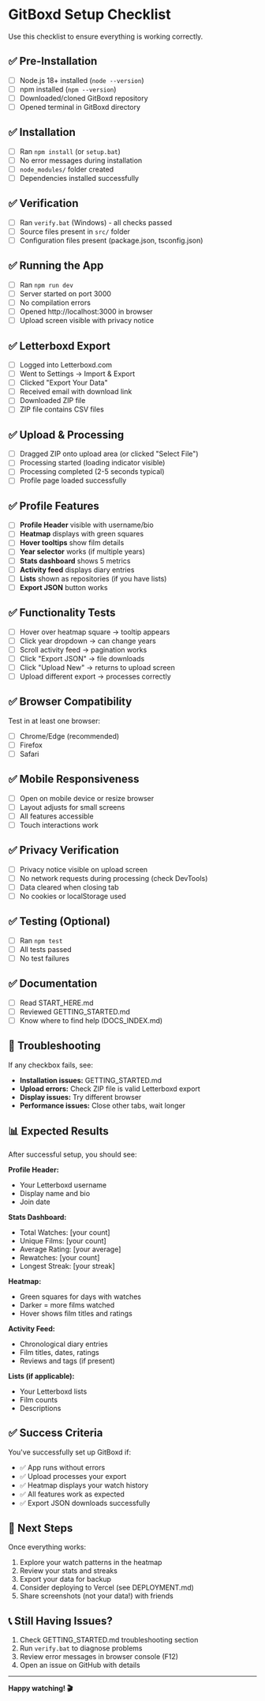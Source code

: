 # GitBoxd Setup Checklist

Use this checklist to ensure everything is working correctly.

## ✅ Pre-Installation

- [ ] Node.js 18+ installed (`node --version`)
- [ ] npm installed (`npm --version`)
- [ ] Downloaded/cloned GitBoxd repository
- [ ] Opened terminal in GitBoxd directory

## ✅ Installation

- [ ] Ran `npm install` (or `setup.bat`)
- [ ] No error messages during installation
- [ ] `node_modules/` folder created
- [ ] Dependencies installed successfully

## ✅ Verification

- [ ] Ran `verify.bat` (Windows) - all checks passed
- [ ] Source files present in `src/` folder
- [ ] Configuration files present (package.json, tsconfig.json)

## ✅ Running the App

- [ ] Ran `npm run dev`
- [ ] Server started on port 3000
- [ ] No compilation errors
- [ ] Opened http://localhost:3000 in browser
- [ ] Upload screen visible with privacy notice

## ✅ Letterboxd Export

- [ ] Logged into Letterboxd.com
- [ ] Went to Settings → Import & Export
- [ ] Clicked "Export Your Data"
- [ ] Received email with download link
- [ ] Downloaded ZIP file
- [ ] ZIP file contains CSV files

## ✅ Upload & Processing

- [ ] Dragged ZIP onto upload area (or clicked "Select File")
- [ ] Processing started (loading indicator visible)
- [ ] Processing completed (2-5 seconds typical)
- [ ] Profile page loaded successfully

## ✅ Profile Features

- [ ] **Profile Header** visible with username/bio
- [ ] **Heatmap** displays with green squares
- [ ] **Hover tooltips** show film details
- [ ] **Year selector** works (if multiple years)
- [ ] **Stats dashboard** shows 5 metrics
- [ ] **Activity feed** displays diary entries
- [ ] **Lists** shown as repositories (if you have lists)
- [ ] **Export JSON** button works

## ✅ Functionality Tests

- [ ] Hover over heatmap square → tooltip appears
- [ ] Click year dropdown → can change years
- [ ] Scroll activity feed → pagination works
- [ ] Click "Export JSON" → file downloads
- [ ] Click "Upload New" → returns to upload screen
- [ ] Upload different export → processes correctly

## ✅ Browser Compatibility

Test in at least one browser:
- [ ] Chrome/Edge (recommended)
- [ ] Firefox
- [ ] Safari

## ✅ Mobile Responsiveness

- [ ] Open on mobile device or resize browser
- [ ] Layout adjusts for small screens
- [ ] All features accessible
- [ ] Touch interactions work

## ✅ Privacy Verification

- [ ] Privacy notice visible on upload screen
- [ ] No network requests during processing (check DevTools)
- [ ] Data cleared when closing tab
- [ ] No cookies or localStorage used

## ✅ Testing (Optional)

- [ ] Ran `npm test`
- [ ] All tests passed
- [ ] No test failures

## ✅ Documentation

- [ ] Read START_HERE.md
- [ ] Reviewed GETTING_STARTED.md
- [ ] Know where to find help (DOCS_INDEX.md)

## 🐛 Troubleshooting

If any checkbox fails, see:
- **Installation issues:** GETTING_STARTED.md
- **Upload errors:** Check ZIP file is valid Letterboxd export
- **Display issues:** Try different browser
- **Performance issues:** Close other tabs, wait longer

## 📊 Expected Results

After successful setup, you should see:

**Profile Header:**
- Your Letterboxd username
- Display name and bio
- Join date

**Stats Dashboard:**
- Total Watches: [your count]
- Unique Films: [your count]
- Average Rating: [your average]
- Rewatches: [your count]
- Longest Streak: [your streak]

**Heatmap:**
- Green squares for days with watches
- Darker = more films watched
- Hover shows film titles and ratings

**Activity Feed:**
- Chronological diary entries
- Film titles, dates, ratings
- Reviews and tags (if present)

**Lists (if applicable):**
- Your Letterboxd lists
- Film counts
- Descriptions

## ✅ Success Criteria

You've successfully set up GitBoxd if:
- ✅ App runs without errors
- ✅ Upload processes your export
- ✅ Heatmap displays your watch history
- ✅ All features work as expected
- ✅ Export JSON downloads successfully

## 🎉 Next Steps

Once everything works:
1. Explore your watch patterns in the heatmap
2. Review your stats and streaks
3. Export your data for backup
4. Consider deploying to Vercel (see DEPLOYMENT.md)
5. Share screenshots (not your data!) with friends

## 📞 Still Having Issues?

1. Check GETTING_STARTED.md troubleshooting section
2. Run `verify.bat` to diagnose problems
3. Review error messages in browser console (F12)
4. Open an issue on GitHub with details

---

**Happy watching! 🎬**
